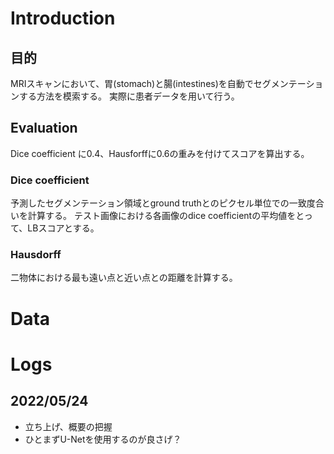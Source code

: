 
# Introduction
## 目的

MRIスキャンにおいて、胃(stomach)と腸(intestines)を自動でセグメンテーションする方法を模索する。
実際に患者データを用いて行う。



## Evaluation

Dice coefficient に0.4、Hausforffに0.6の重みを付けてスコアを算出する。

### Dice coefficient

予測したセグメンテーション領域とground truthとのピクセル単位での一致度合いを計算する。
テスト画像における各画像のdice coefficientの平均値をとって、LBスコアとする。


### Hausdorff

二物体における最も遠い点と近い点との距離を計算する。

# Data


# Logs

## 2022/05/24

- 立ち上げ、概要の把握
- ひとまずU-Netを使用するのが良さげ？
